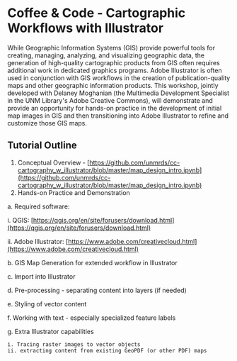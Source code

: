 # Coffee & Code - Cartographic Workflows with Illustrator

While Geographic Information Systems (GIS) provide powerful tools for creating, managing, analyzing, and visualizing geographic data, the generation of high-quality cartographic products from GIS often requires additional work in dedicated graphics programs. Adobe Illustrator is often used in conjunction with GIS workflows in the creation of publication-quality maps and other geographic information products. This workshop, jointly developed with Delaney Moghanian (the Multimedia Development Specialist in the UNM Library's Adobe Creative Commons), will demonstrate and provide an opportunity for hands-on practice in the development of initial map images in GIS and then transitioning into Adobe Illustrator to refine and customize those GIS maps. 

## Tutorial Outline

1. Conceptual Overview - [https://github.com/unmrds/cc-cartography_w_illustrator/blob/master/map_design_intro.ipynb](https://github.com/unmrds/cc-cartography_w_illustrator/blob/master/map_design_intro.ipynb)
2. Hands-on Practice and Demonstration
  
  a. Required software:
    
  i. QGIS: [https://qgis.org/en/site/forusers/download.html](https://qgis.org/en/site/forusers/download.html)
  
  ii. Adobe Illustrator: [https://www.adobe.com/creativecloud.html](https://www.adobe.com/creativecloud.html)
  
  b. GIS Map Generation for extended workflow in Illustrator
  
  c. Import into Illustrator 
  
  d. Pre-processing - separating content into layers (if needed)
  
  e. Styling of vector content
  
  f. Working with text - especially specialized feature labels
  
  g. Extra Illustrator capabilities
    
    i. Tracing raster images to vector objects
    ii. extracting content from existing GeoPDF (or other PDF) maps
